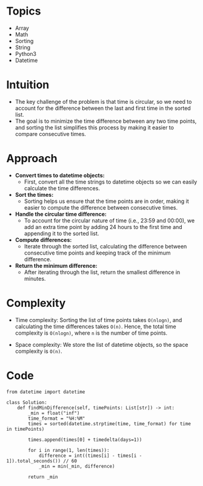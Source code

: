 # Topics
- Array
- Math
- Sorting
- String
- Python3
- Datetime

# Intuition
- The key challenge of the problem is that time is circular, so we need to account for the difference between the last and first time in the sorted list.
- The goal is to minimize the time difference between any two time points, and sorting the list simplifies this process by making it easier to compare consecutive times.
<!-- Describe your first thoughts on how to solve this problem. -->

# Approach
- **Convert times to datetime objects:**
  - First, convert all the time strings to datetime objects so we can easily calculate the time differences.
- **Sort the times:**
  - Sorting helps us ensure that the time points are in order, making it easier to compute the difference between consecutive times.
- **Handle the circular time difference:**
  - To account for the circular nature of time (i.e., 23:59 and 00:00), we add an extra time point by adding 24 hours to the first time and appending it to the sorted list.
- **Compute differences:**
  - Iterate through the sorted list, calculating the difference between consecutive time points and keeping track of the minimum difference.
- **Return the minimum difference:**
  - After iterating through the list, return the smallest difference in minutes.
<!-- Describe your approach to solving the problem. -->

# Complexity
- Time complexity: Sorting the list of time points takes `O(nlogn)`, and calculating the time differences takes `O(n)`. Hence, the total time complexity is `O(nlogn)`, where `n` is the number of time points.


<!-- Add your time complexity here, e.g. $$O(n)$$ -->

- Space complexity: We store the list of datetime objects, so the space complexity is `O(n)`.
<!-- Add your space complexity here, e.g. $$O(n)$$ -->

# Code
```python3 []
from datetime import datetime

class Solution:
    def findMinDifference(self, timePoints: List[str]) -> int:
        _min = float("inf")
        time_format = "%H:%M"
        times = sorted(datetime.strptime(time, time_format) for time in timePoints)

        times.append(times[0] + timedelta(days=1))

        for i in range(1, len(times)):
            difference = int((times[i] - times[i - 1]).total_seconds()) // 60
            _min = min(_min, difference)

        return _min


```